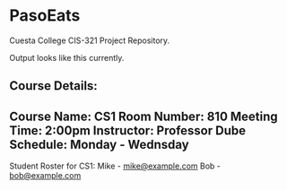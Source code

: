 # PasoEats
Cuesta College CIS-321 Project Repository.

Output looks like this currently.

Course Details:
--------------
Course Name: CS1
Room Number: 810
Meeting Time: 2:00pm
Instructor: Professor Dube
Schedule: Monday - Wednsday
--------------

Student Roster for CS1:
Mike - mike@example.com
Bob - bob@example.com
